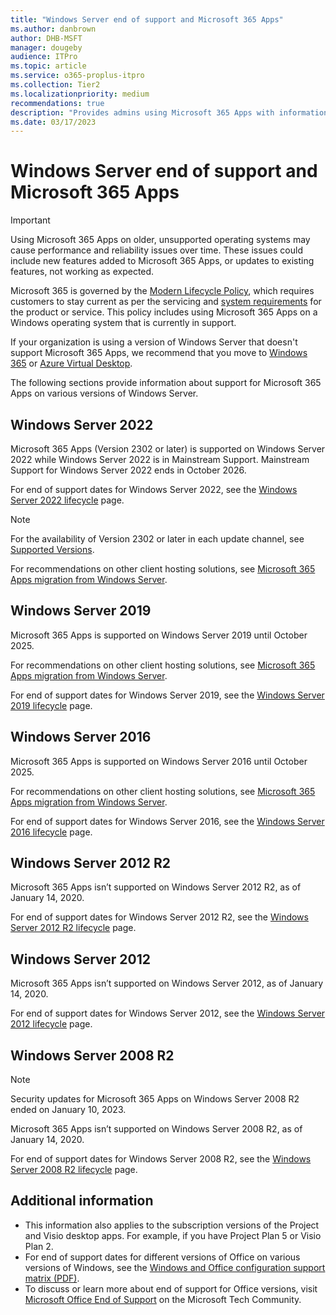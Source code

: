 ```yaml
---
title: "Windows Server end of support and Microsoft 365 Apps"
ms.author: danbrown
author: DHB-MSFT
manager: dougeby
audience: ITPro
ms.topic: article
ms.service: o365-proplus-itpro
ms.collection: Tier2
ms.localizationpriority: medium
recommendations: true
description: "Provides admins using Microsoft 365 Apps with information about which versions of Windows Server are supported."
ms.date: 03/17/2023
---
```


# Windows Server end of support and Microsoft 365 Apps

> [!IMPORTANT]
> Using Microsoft 365 Apps on older, unsupported operating systems may cause performance and reliability issues over time. These issues could include new features added to Microsoft 365 Apps, or updates to existing features, not working as expected.

Microsoft 365 is governed by the [Modern Lifecycle Policy](/lifecycle/policies/modern), which requires customers to stay current as per the servicing and [system requirements](https://www.microsoft.com/microsoft-365/microsoft-365-and-office-resources) for the product or service. This policy includes using Microsoft 365 Apps on a Windows operating system that is currently in support.

If your organization is using a version of Windows Server that doesn't support Microsoft 365 Apps, we recommend that you move to [Windows 365](https://www.microsoft.com/windows-365) or [Azure Virtual Desktop](https://azure.microsoft.com/products/virtual-desktop/).

The following sections provide information about support for Microsoft 365 Apps on various versions of Windows Server.

## Windows Server 2022

Microsoft 365 Apps (Version 2302 or later) is supported on Windows Server 2022 while Windows Server 2022 is in Mainstream Support. Mainstream Support for Windows Server 2022 ends in October 2026.

For end of support dates for Windows Server 2022, see the [Windows Server 2022 lifecycle](/lifecycle/products/windows-server-2022) page.

> [!NOTE]
> For the availability of Version 2302 or later in each update channel, see [Supported Versions](/officeupdates/update-history-microsoft365-apps-by-date#supported-versions).

For recommendations on other client hosting solutions, see [Microsoft 365 Apps migration from Windows Server](windows-server-migration.md).

## Windows Server 2019

Microsoft 365 Apps is supported on Windows Server 2019 until October 2025.

For recommendations on other client hosting solutions, see [Microsoft 365 Apps migration from Windows Server](windows-server-migration.md).

For end of support dates for Windows Server 2019, see the [Windows Server 2019 lifecycle](/lifecycle/products/windows-server-2019) page.

## Windows Server 2016

Microsoft 365 Apps is supported on Windows Server 2016 until October 2025.

For recommendations on other client hosting solutions, see [Microsoft 365 Apps migration from Windows Server](windows-server-migration.md).

For end of support dates for Windows Server 2016, see the [Windows Server 2016 lifecycle](/lifecycle/products/windows-server-2016) page.

## Windows Server 2012 R2

Microsoft 365 Apps isn’t supported on Windows Server 2012 R2, as of January 14, 2020.

For end of support dates for Windows Server 2012 R2, see the [Windows Server 2012 R2 lifecycle](/lifecycle/products/windows-server-2012-r2) page.

## Windows Server 2012

Microsoft 365 Apps isn’t supported on Windows Server 2012, as of January 14, 2020.

For end of support dates for Windows Server 2012, see the [Windows Server 2012 lifecycle](/lifecycle/products/windows-server-2012) page.

## Windows Server 2008 R2

> [!NOTE]
> Security updates for Microsoft 365 Apps on Windows Server 2008 R2 ended on January 10, 2023.

Microsoft 365 Apps isn’t supported on Windows Server 2008 R2, as of January 14, 2020.

For end of support dates for Windows Server 2008 R2, see the [Windows Server 2008 R2 lifecycle](/lifecycle/products/windows-server-2008-R2) page.

## Additional information

- This information also applies to the subscription versions of the Project and Visio desktop apps. For example, if you have Project Plan 5 or Visio Plan 2.
- For end of support dates for different versions of Office on various versions of Windows, see the [Windows and Office configuration support matrix (PDF)](https://query.prod.cms.rt.microsoft.com/cms/api/am/binary/RE2OqRI).
- To discuss or learn more about end of support for Office versions, visit [Microsoft Office End of Support](https://techcommunity.microsoft.com/t5/microsoft-office-end-of-support/ct-p/OfficeEOS) on the Microsoft Tech Community.
